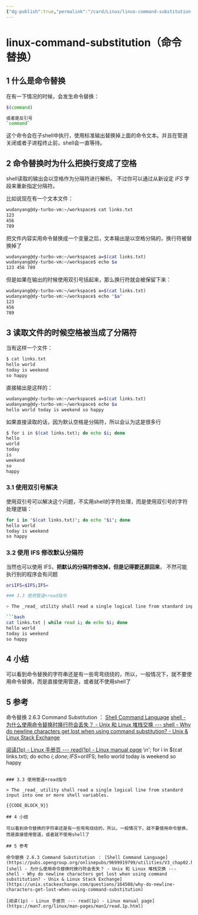 ```yaml
---
{"dg-publish":true,"permalink":"/card/Linux/linux-command-substitution（命令替换）/","tags":["linux","shell"],"noteIcon":"2","created":"2021-05-10T14:50:41+08:00","updated":"2024-10-19T13:52:06+08:00"}
---
```



# linux-command-substitution（命令替换）

## 1 什么是命令替换

在有一下情况的时候，会发生命令替换：

```bash
$(command)

或者是反引号
`command`
```

这个命令会在子shell中执行，使用标准输出替换掉上面的命令文本。并且在管道关闭或者子进程终止前，shell会一直等待。

## 2 命令替换时为什么把换行变成了空格

shell读取的输出会以空格作为分隔符进行解析。
不过你可以通过从新设定 _IFS_ 字段来重新指定分隔符。

比如说现在有一个文本文件：

```bash
wudanyang@dy-turbo-vm:~/workspace$ cat links.txt
123
456
789
```

把文件内容实用命令替换成一个变量之后，文本输出是以空格分隔的，换行符被替换掉了

```bash
wudanyang@dy-turbo-vm:~/workspace$ a=$(cat links.txt)
wudanyang@dy-turbo-vm:~/workspace$ echo $a
123 456 789
```

但是如果在输出的时候使用双引号括起来，那么换行符就会被保留下来：

```bash
wudanyang@dy-turbo-vm:~/workspace$ a=$(cat links.txt)
wudanyang@dy-turbo-vm:~/workspace$ echo "$a"
123
456
789
```

## 3 读取文件的时候空格被当成了分隔符

当有这样一个文件：

```bash
$ cat links.txt
hello world
today is weekend
so happy
```

直接输出是这样的：

```bash
wudanyang@dy-turbo-vm:~/workspace$ a=$(cat links.txt)
wudanyang@dy-turbo-vm:~/workspace$ echo $a
hello world today is weekend so happy
```

如果直接读取的话，因为默认空格是分隔符，所以会认为这是很多行

```bash
$ for i in $(cat links.txt); do echo $i; done
hello
world
today
is
weekend
so
happy
```

### 3.1 使用双引号解决

使用双引号可以解决这个问题，不实用shell的字符处理，而是使用双引号的字符处理逻辑：

```bash
for i in "$(cat links.txt)"; do echo "$i"; done
hello world
today is weekend
so happy
```

### 3.2 使用 IFS 修改默认分隔符

当然也可以使用 IFS，**把默认的分隔符修改掉，但是记得要还原回来**， 不然可能执行别的程序会有问题

```bash
oriIFS=$IFS;IFS=

### 3.3 使用管道+read指令

> The _read_ utility shall read a single logical line from standard input into one or more shell variables.

```bash
cat links.txt | while read i; do echo $i; done
hello world
today is weekend
so happy
```

## 4 小结

可以看到命令替换的字符串还是有一些弯弯绕绕的，所以，一般情况下，就不要使用命令替换，而是直接使用管道，或者就不使用shell了

## 5 参考

命令替换 2.6.3 Command Substitution ： [Shell Command Language](https://pubs.opengroup.org/onlinepubs/9699919799/utilities/V3_chap02.html#tag_18_06_03)
[shell - 为什么使用命令替换时换行符会丢失？ - Unix 和 Linux 堆栈交换 --- shell - Why do newline characters get lost when using command substitution? - Unix & Linux Stack Exchange](https://unix.stackexchange.com/questions/164508/why-do-newline-characters-get-lost-when-using-command-substitution)

[阅读(1p) - Linux 手册页 --- read(1p) - Linux manual page](https://man7.org/linux/man-pages/man1/read.1p.html)
\n'; for i in $(cat links.txt); do echo $i; done;IFS=$oriIFS;
hello world
today is weekend
so happy
```

### 3.3 使用管道+read指令

> The _read_ utility shall read a single logical line from standard input into one or more shell variables.

{{CODE_BLOCK_9}}

## 4 小结

可以看到命令替换的字符串还是有一些弯弯绕绕的，所以，一般情况下，就不要使用命令替换，而是直接使用管道，或者就不使用shell了

## 5 参考

命令替换 2.6.3 Command Substitution ： [Shell Command Language](https://pubs.opengroup.org/onlinepubs/9699919799/utilities/V3_chap02.html#tag_18_06_03)
[shell - 为什么使用命令替换时换行符会丢失？ - Unix 和 Linux 堆栈交换 --- shell - Why do newline characters get lost when using command substitution? - Unix & Linux Stack Exchange](https://unix.stackexchange.com/questions/164508/why-do-newline-characters-get-lost-when-using-command-substitution)

[阅读(1p) - Linux 手册页 --- read(1p) - Linux manual page](https://man7.org/linux/man-pages/man1/read.1p.html)

